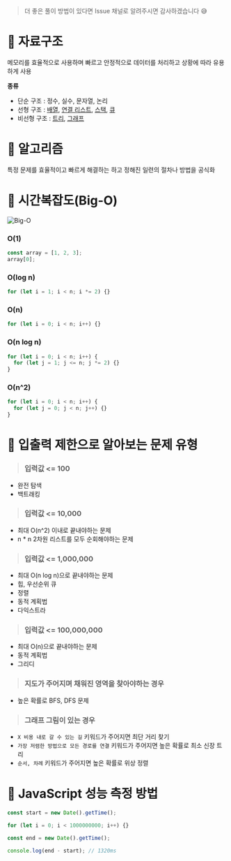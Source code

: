 > 더 좋은 풀이 방법이 있다면 Issue 채널로 알려주시면 감사하겠습니다 😅

# 💎 자료구조

메모리를 효율적으로 사용하며 빠르고 안정적으로 데이터를 처리하고 상황에 따라 유용하게 사용

**종류**

- 단순 구조 : 정수, 실수, 문자열, 논리
- 선형 구조 : [배열](https://github.com/SungSeokMin/front-end-algorithms/blob/master/data-structure/%EB%B0%B0%EC%97%B4.md), [연결 리스트](https://github.com/SungSeokMin/front-end-algorithms/blob/master/data-structure/%EC%97%B0%EA%B2%B0%EB%A6%AC%EC%8A%A4%ED%8A%B8.md), [스택](https://github.com/SungSeokMin/front-end-algorithms/blob/master/data-structure/%EC%8A%A4%ED%83%9D.md), [큐](https://github.com/SungSeokMin/front-end-algorithms/blob/master/data-structure/%ED%81%90.md)
- 비선형 구조 : [트리](https://github.com/SungSeokMin/front-end-algorithms/blob/master/data-structure/%ED%8A%B8%EB%A6%AC.md), [그래프](https://github.com/SungSeokMin/front-end-algorithms/blob/master/data-structure/%EA%B7%B8%EB%9E%98%ED%94%84.md)

# 💎 알고리즘

특정 문제를 효율적이고 빠르게 해결하는 하고 정해진 일련의 절차나 방법을 공식화

# 💎 시간복잡도(Big-O)

![Big-O](https://user-images.githubusercontent.com/72539723/207779313-fa131738-8872-4c13-a390-62734f2371a8.png)

### O(1)

```js
const array = [1, 2, 3];
array[0];
```

### O(log n)

```js
for (let i = 1; i < n; i *= 2) {}
```

### O(n)

```js
for (let i = 0; i < n; i++) {}
```

### O(n log n)

```js
for (let i = 0; i < n; i++) {
  for (let j = 1; j <= n; j *= 2) {}
}
```

### O(n^2)

```js
for (let i = 0; i < n; i++) {
  for (let j = 0; j < n; j++) {}
}
```

# 💎 입출력 제한으로 알아보는 문제 유형

> ### 입력값 <= 100

- 완전 탐색
- 백트래킹

> ### 입력값 <= 10,000

- 최대 O(n^2) 이내로 끝내야하는 문제
- n \* n 2차원 리스트를 모두 순회해야하는 문제

> ### 입력값 <= 1,000,000

- 최대 O(n log n)으로 끝내야하는 문제
- 힙, 우선순위 큐
- 정렬
- 동적 계획법
- 다익스트라

> ### 입력값 <= 100,000,000

- 최대 O(n)으로 끝내야하는 문제
- 동적 계획법
- 그리디

> ### 지도가 주어지며 채워진 영역을 찾아야하는 경우

- 높은 확률로 BFS, DFS 문제

> ### 그래프 그림이 있는 경우

- `X 비용 내로 갈 수 있는 길` 키워드가 주어지면 최단 거리 찾기
- `가장 저렴한 방법으로 모든 경로를 연결` 키워드가 주어지면 높은 확률로 최소 신장 트리
- `순서, 차례` 키워드가 주어지면 높은 확률로 위상 정렬

# 💎 JavaScript 성능 측정 방법

```js
const start = new Date().getTime();

for (let i = 0; i < 1000000000; i++) {}

const end = new Date().getTime();

console.log(end - start); // 1320ms
```
